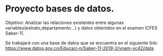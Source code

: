 # Proyecto bases de datos.

Objetivo: Analizar las relaciones existentes entre algunas variables(estrato,departamento...) y datos obtenidos en el examen ICFES Saber-11.

Se trabajará con una base de datos que se encuentra en el siguiente link: https://www.datos.gov.co/Educaci-n/Saber-11-2019-2/ynam-yc42/data



